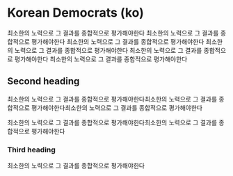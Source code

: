 # Korean Democrats (ko)

<p className="intro">
  최소한의 노력으로 그 결과를 종합적으로 평가해야한다 최소한의 노력으로 그 결과를 종합적으로 평가해야한다 최소한의 노력으로 그 결과를 종합적으로 평가해야한다 최소한의 노력으로 그 결과를 종합적으로 평가해야한다 최소한의 노력으로 그 결과를 종합적으로 평가해야한다 최소한의 노력으로 그 결과를 종합적으로 평가해야한다
</p>

## Second heading

최소한의 노력으로 그 결과를 종합적으로 평가해야한다최소한의 노력으로 그 결과를 종합적으로 평가해야한다최소한의 노력으로 그 결과를 종합적으로 평가해야한다

최소한의 노력으로 그 결과를 종합적으로 평가해야한다최소한의 노력으로 그 결과를 종합적으로 평가해야한다

### Third heading

최소한의 노력으로 그 결과를 종합적으로 평가해야한다
